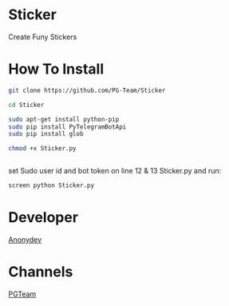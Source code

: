 # Sticker
Create Funy Stickers

# How To Install 

```sh
git clone https://github.com/PG-Team/Sticker

cd Sticker

sudo apt-get install python-pip
sudo pip install PyTelegramBotApi
sudo pip install glob

chmod +x Sticker.py



```
set Sudo user id and bot token on line 12 & 13 Sticker.py and run:
```sh
screen python Sticker.py
```

# Developer

 [Anonydev](https://t.me/Anonydev)

# Channels

 [PGTeam](https://t.me/PG_TM)
